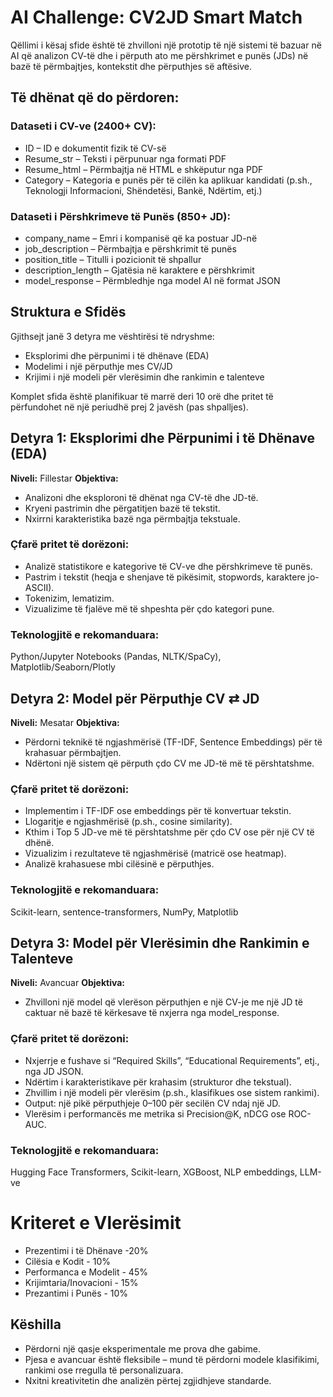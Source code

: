 # AI Challenge: CV2JD Smart Match
Qëllimi i kësaj sfide është të zhvilloni një prototip të një sistemi të bazuar në AI që analizon CV-të dhe i përputh ato me përshkrimet e punës (JDs) në bazë të përmbajtjes, kontekstit dhe përputhjes së aftësive.

## Të dhënat që do përdoren:
### Dataseti i CV-ve (2400+ CV):

 - ID – ID e dokumentit fizik të CV-së
 - Resume_str – Teksti i përpunuar nga formati PDF
 - Resume_html – Përmbajtja në HTML e shkëputur nga PDF
 - Category – Kategoria e punës për të cilën ka aplikuar kandidati (p.sh., Teknologji Informacioni, Shëndetësi, Bankë, Ndërtim, etj.)
 
 ### Dataseti i Përshkrimeve të Punës (850+ JD):

 - company_name – Emri i kompanisë që ka postuar JD-në
 - job_description – Përmbajtja e përshkrimit të punës
 - position_title – Titulli i pozicionit të shpallur
 - description_length – Gjatësia në karaktere e përshkrimit
 - model_response – Përmbledhje nga model AI në format JSON

## Struktura e Sfidës
Gjithsejt janë 3 detyra me vështirësi të ndryshme:

 - Eksplorimi dhe përpunimi i të dhënave (EDA)
 - Modelimi i një përputhje mes CV/JD
 - Krijimi i një modeli për vlerësimin dhe rankimin e talenteve

Komplet sfida është planifikuar të marrë deri 10 orë dhe pritet të përfundohet në një periudhë prej 2 javësh (pas shpalljes).

## Detyra 1: Eksplorimi dhe Përpunimi i të Dhënave (EDA)
__Niveli:__ Fillestar
__Objektiva:__

 - Analizoni dhe eksploroni të dhënat nga CV-të dhe JD-të.
 - Kryeni pastrimin dhe përgatitjen bazë të tekstit.
 - Nxirrni karakteristika bazë nga përmbajtja tekstuale.

### Çfarë pritet të dorëzoni:

 - Analizë statistikore e kategorive të CV-ve dhe përshkrimeve të punës.
 - Pastrim i tekstit (heqja e shenjave të pikësimit, stopwords, karaktere jo-ASCII).
 - Tokenizim, lematizim.
 - Vizualizime të fjalëve më të shpeshta për çdo kategori pune.

### Teknologjitë e rekomanduara:
Python/Jupyter Notebooks (Pandas, NLTK/SpaCy), Matplotlib/Seaborn/Plotly

## Detyra 2: Model për Përputhje CV ⇄ JD
__Niveli:__ Mesatar
__Objektiva:__

 - Përdorni teknikë të ngjashmërisë (TF-IDF, Sentence Embeddings) për të krahasuar përmbajtjen.
 - Ndërtoni një sistem që përputh çdo CV me JD-të më të përshtatshme.

### Çfarë pritet të dorëzoni:

 - Implementim i TF-IDF ose embeddings për të konvertuar tekstin.
 - Llogaritje e ngjashmërisë (p.sh., cosine similarity).
 - Kthim i Top 5 JD-ve më të përshtatshme për çdo CV ose për një CV të dhënë.
 - Vizualizim i rezultateve të ngjashmërisë (matricë ose heatmap).
 - Analizë krahasuese mbi cilësinë e përputhjes.

### Teknologjitë e rekomanduara:
Scikit-learn, sentence-transformers, NumPy, Matplotlib

## Detyra 3: Model për Vlerësimin dhe Rankimin e Talenteve
__Niveli:__ Avancuar
__Objektiva:__

 - Zhvilloni një model që vlerëson përputhjen e një CV-je me një JD të caktuar në bazë të kërkesave të nxjerra nga model_response.

### Çfarë pritet të dorëzoni:

 - Nxjerrje e fushave si “Required Skills”, “Educational Requirements”, etj., nga JD JSON.
 - Ndërtim i karakteristikave për krahasim (strukturor dhe tekstual).
 - Zhvillim i një modeli për vlerësim (p.sh., klasifikues ose sistem rankimi).
 - Output: një pikë përputhjeje 0–100 për secilën CV ndaj një JD.
 - Vlerësim i performancës me metrika si Precision@K, nDCG ose ROC-AUC.

### Teknologjitë e rekomanduara:
Hugging Face Transformers, Scikit-learn, XGBoost, NLP embeddings, LLM-ve

# Kriteret e Vlerësimit

 - Prezentimi i të Dhënave -20%
 - Cilësia e Kodit - 10%
 - Performanca e Modelit - 45%
 - Krijimtaria/Inovacioni - 15%
 - Prezantimi i Punës - 10%

## Këshilla

 - Përdorni një qasje eksperimentale me prova dhe gabime.
 - Pjesa e avancuar është fleksibile – mund të përdorni modele klasifikimi, rankimi ose rregulla të personalizuara.
 - Nxitni kreativitetin dhe analizën përtej zgjidhjeve standarde.